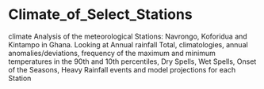 # Climate_of_Select_Stations
climate Analysis of the meteorological Stations: Navrongo, Koforidua and Kintampo in Ghana. Looking at Annual rainfall Total, climatologies, 
annual anomalies/deviations, frequency of the maximum and minimum temperatures in the 90th and 10th percentiles, Dry Spells, Wet Spells, Onset of the Seasons,
Heavy Rainfall events and model projections for each Station
